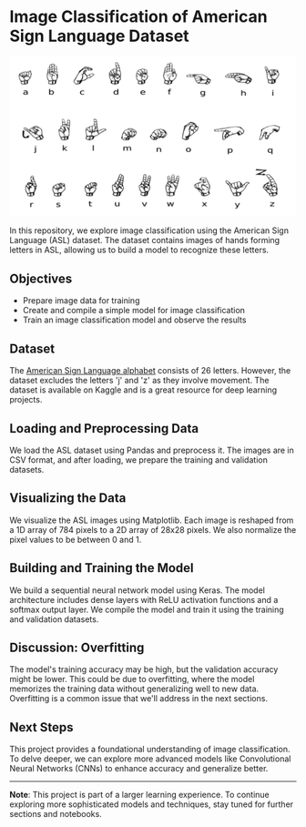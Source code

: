 # Image Classification of American Sign Language Dataset

![ASL Example](./American%20Sign%20League%20picture.png)

In this repository, we explore image classification using the American Sign Language (ASL) dataset. The dataset contains images of hands forming letters in ASL, allowing us to build a model to recognize these letters.

## Objectives

- Prepare image data for training
- Create and compile a simple model for image classification
- Train an image classification model and observe the results

## Dataset

The [American Sign Language alphabet](http://www.asl.gs/) consists of 26 letters. However, the dataset excludes the letters 'j' and 'z' as they involve movement. The dataset is available on Kaggle and is a great resource for deep learning projects.

## Loading and Preprocessing Data

We load the ASL dataset using Pandas and preprocess it. The images are in CSV format, and after loading, we prepare the training and validation datasets.

## Visualizing the Data

We visualize the ASL images using Matplotlib. Each image is reshaped from a 1D array of 784 pixels to a 2D array of 28x28 pixels. We also normalize the pixel values to be between 0 and 1.

## Building and Training the Model

We build a sequential neural network model using Keras. The model architecture includes dense layers with ReLU activation functions and a softmax output layer. We compile the model and train it using the training and validation datasets.

## Discussion: Overfitting

The model's training accuracy may be high, but the validation accuracy might be lower. This could be due to overfitting, where the model memorizes the training data without generalizing well to new data. Overfitting is a common issue that we'll address in the next sections.

## Next Steps

This project provides a foundational understanding of image classification. To delve deeper, we can explore more advanced models like Convolutional Neural Networks (CNNs) to enhance accuracy and generalize better.

---

**Note**: This project is part of a larger learning experience. To continue exploring more sophisticated models and techniques, stay tuned for further sections and notebooks.

